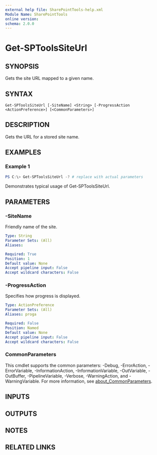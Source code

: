 ```yaml
---
external help file: SharePointTools-help.xml
Module Name: SharePointTools
online version:
schema: 2.0.0
---
```


# Get-SPToolsSiteUrl

## SYNOPSIS
Gets the site URL mapped to a given name.

## SYNTAX

```
Get-SPToolsSiteUrl [-SiteName] <String> [-ProgressAction <ActionPreference>] [<CommonParameters>]
```

## DESCRIPTION
Gets the URL for a stored site name.

## EXAMPLES

### Example 1
```powershell
PS C:\> Get-SPToolsSiteUrl -? # replace with actual parameters
```

Demonstrates typical usage of Get-SPToolsSiteUrl.

## PARAMETERS

### -SiteName
Friendly name of the site.

```yaml
Type: String
Parameter Sets: (All)
Aliases:

Required: True
Position: 1
Default value: None
Accept pipeline input: False
Accept wildcard characters: False
```

### -ProgressAction
Specifies how progress is displayed.

```yaml
Type: ActionPreference
Parameter Sets: (All)
Aliases: proga

Required: False
Position: Named
Default value: None
Accept pipeline input: False
Accept wildcard characters: False
```

### CommonParameters
This cmdlet supports the common parameters: -Debug, -ErrorAction, -ErrorVariable, -InformationAction, -InformationVariable, -OutVariable, -OutBuffer, -PipelineVariable, -Verbose, -WarningAction, and -WarningVariable. For more information, see [about_CommonParameters](http://go.microsoft.com/fwlink/?LinkID=113216).

## INPUTS

## OUTPUTS

## NOTES

## RELATED LINKS
